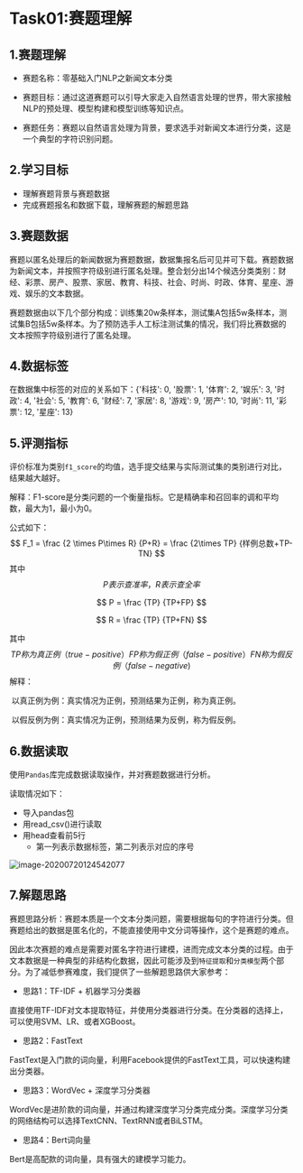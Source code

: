 # Task01:赛题理解

## 1.赛题理解

- 赛题名称：零基础入门NLP之新闻文本分类

- 赛题目标：通过这道赛题可以引导大家走入自然语言处理的世界，带大家接触NLP的预处理、模型构建和模型训练等知识点。

- 赛题任务：赛题以自然语言处理为背景，要求选手对新闻文本进行分类，这是一个典型的字符识别问题。

## 2.学习目标

- 理解赛题背景与赛题数据
- 完成赛题报名和数据下载，理解赛题的解题思路

## 3.赛题数据

赛题以匿名处理后的新闻数据为赛题数据，数据集报名后可见并可下载。赛题数据为新闻文本，并按照字符级别进行匿名处理。整合划分出14个候选分类类别：财经、彩票、房产、股票、家居、教育、科技、社会、时尚、时政、体育、星座、游戏、娱乐的文本数据。

赛题数据由以下几个部分构成：训练集20w条样本，测试集A包括5w条样本，测试集B包括5w条样本。为了预防选手人工标注测试集的情况，我们将比赛数据的文本按照字符级别进行了匿名处理。

## 4.**数据标签**

在数据集中标签的对应的关系如下：{'科技': 0, '股票': 1, '体育': 2, '娱乐': 3, '时政': 4, '社会': 5, '教育': 6, '财经': 7, '家居': 8, '游戏': 9, '房产': 10, '时尚': 11, '彩票': 12, '星座': 13}

## 5.**评测指标**

评价标准为类别`f1_score`的均值，选手提交结果与实际测试集的类别进行对比，结果越大越好。

解释：F1-score是分类问题的一个衡量指标。它是精确率和召回率的调和平均数，最大为1，最小为0。

公式如下：
$$
F_1 = \frac {2 \times P\times R} {P+R} = \frac {2\times TP} {样例总数+TP-TN}
$$
其中
$$
P表示查准率，R表示查全率
$$

$$
P = \frac {TP} {TP+FP}
$$

$$
R = \frac {TP} {TP+FN}
$$

其中
$$
TP称为真正例（true-positive） FP称为假正例（false-positive） FN称为假反例（false-negative)
$$
解释：

​	以真正例为例：真实情况为正例，预测结果为正例，称为真正例。

​	以假反例为例：真实情况为正例，预测结果为反例，称为假反例。

## 6.数据读取

使用`Pandas`库完成数据读取操作，并对赛题数据进行分析。

读取情况如下：

- 导入pandas包
- 用read_csv()进行读取
- 用head查看前5行
  - 第一列表示数据标签，第二列表示对应的序号

![image-20200720124542077](C:\Users\cheng\AppData\Roaming\Typora\typora-user-images\image-20200720124542077.png)

## 7.解题思路

赛题思路分析：赛题本质是一个文本分类问题，需要根据每句的字符进行分类。但赛题给出的数据是匿名化的，不能直接使用中文分词等操作，这个是赛题的难点。

因此本次赛题的难点是需要对匿名字符进行建模，进而完成文本分类的过程。由于文本数据是一种典型的非结构化数据，因此可能涉及到`特征提取`和`分类模型`两个部分。为了减低参赛难度，我们提供了一些解题思路供大家参考：

- 思路1：TF-IDF + 机器学习分类器

直接使用TF-IDF对文本提取特征，并使用分类器进行分类。在分类器的选择上，可以使用SVM、LR、或者XGBoost。

- 思路2：FastText

FastText是入门款的词向量，利用Facebook提供的FastText工具，可以快速构建出分类器。

- 思路3：WordVec + 深度学习分类器

WordVec是进阶款的词向量，并通过构建深度学习分类完成分类。深度学习分类的网络结构可以选择TextCNN、TextRNN或者BiLSTM。

- 思路4：Bert词向量

Bert是高配款的词向量，具有强大的建模学习能力。
